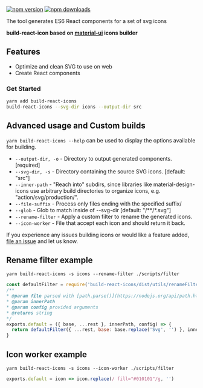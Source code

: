 
[![npm version](https://badgen.net/npm/v/build-react-icons)](https://npm.im/build-react-icons) [![npm downloads](https://badgen.net/npm/dm/build-react-icons)](https://npm.im/build-react-icons)

The tool generates ES6 React components for a set of svg icons

**build-react-icon based on [material-ui](https://github.com/mui-org/material-ui/tree/next/packages/material-ui-icons) icons builder**

## Features

- Optimize and clean SVG to use on web
- Create React components

### Get Started

```bash
yarn add build-react-icons
build-react-icons --svg-dir icons --output-dir src
```

## Advanced usage and Custom builds

`yarn build-react-icons --help` can be used to display the options available for building.


* `--output-dir, -o` - Directory to output generated components. [required]
* `--svg-dir, -s` - Directory containing the source SVG icons. [default: "src"]
* `--inner-path` - "Reach into" subdirs, since libraries like material-design-icons
  use arbitrary build directories to organize icons, e.g. "action/svg/production/".
* `--file-suffix` - Process only files ending with the specified suffix/
* `--glob` - Glob to match inside of --svg-dir     [default: "/**/*.svg"]
* `--rename-filter`  - Apply a custom filter to rename the generated icons.
* `--icon-worker` - File that accept each icon and should return it back.

If you experience any issues building icons or would like a feature added,
[file an issue](https://github.com/mui-org/material-ui/issues) and let us
know.

## Rename filter example

`yarn build-react-icons -s icons --rename-filter ./scripts/filter`

```js
const defaultFilter = require('build-react-icons/dist/utils/renameFilters/default').default;
/**
* @param file parsed with [path.parse()](https://nodejs.org/api/path.html#path_path_parse_path)
* @param innerPath
* @param config provided arguments
* @returns string
*/
exports.default = ({ base, ...rest }, innerPath, config) => {
  return defaultFilter({ ...rest, base: base.replace('Svg', '') }, innerPath, config);
}
```

## Icon worker example

`yarn build-react-icons -s icons --icon-worker ./scripts/filter`

```js
exports.default = icon => icon.replace(/ fill="#010101"/g, '')
```
